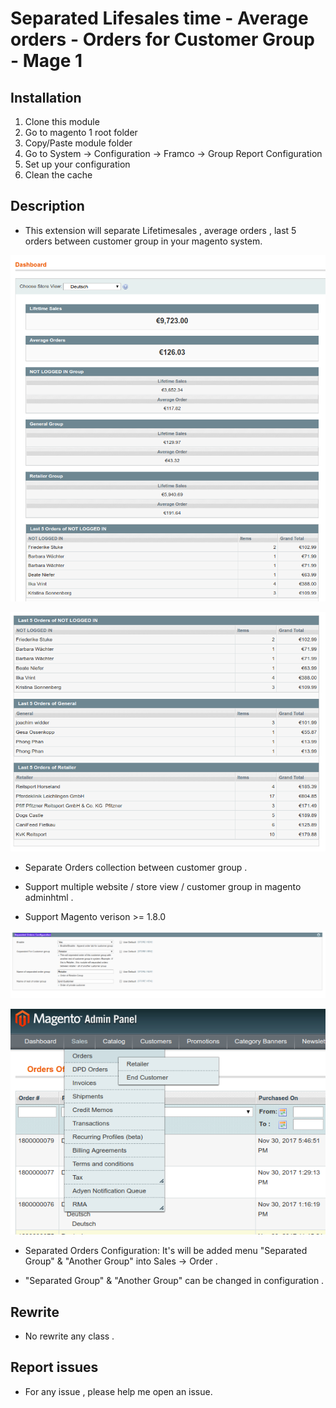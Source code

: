 # Separated Lifesales time - Average orders - Orders for Customer Group - Mage 1

## Installation

1. Clone this module
2. Go to magento 1 root folder
3. Copy/Paste module folder
4. Go to System -> Configuration -> Framco -> Group Report Configuration
6. Set up your configuration
7. Clean the cache



## Description

- This extension will separate Lifetimesales , average orders , last 5 orders between customer group in your magento system.

![Alt text](images/dashboard.png?raw=true "Dashboard")

![Alt text](images/lastorders.png?raw=true "last Orders")

- Separate Orders collection between customer group .

- Support multiple website / store view / customer group in magento adminhtml .

- Support Magento verison >= 1.8.0

![Alt text](images/configuration.png?raw=true "Separated Orders Configuration")

![Alt text](images/tabOrders.png?raw=true "Separated Orders Configuration")

- Separated Orders Configuration: It's will be added menu "Separated Group" & "Another Group"  into Sales -> Order .

- "Separated Group" & "Another Group" can be changed in configuration .


## Rewrite

- No rewrite any class .


## Report issues
- For any issue , please help me open an issue.
